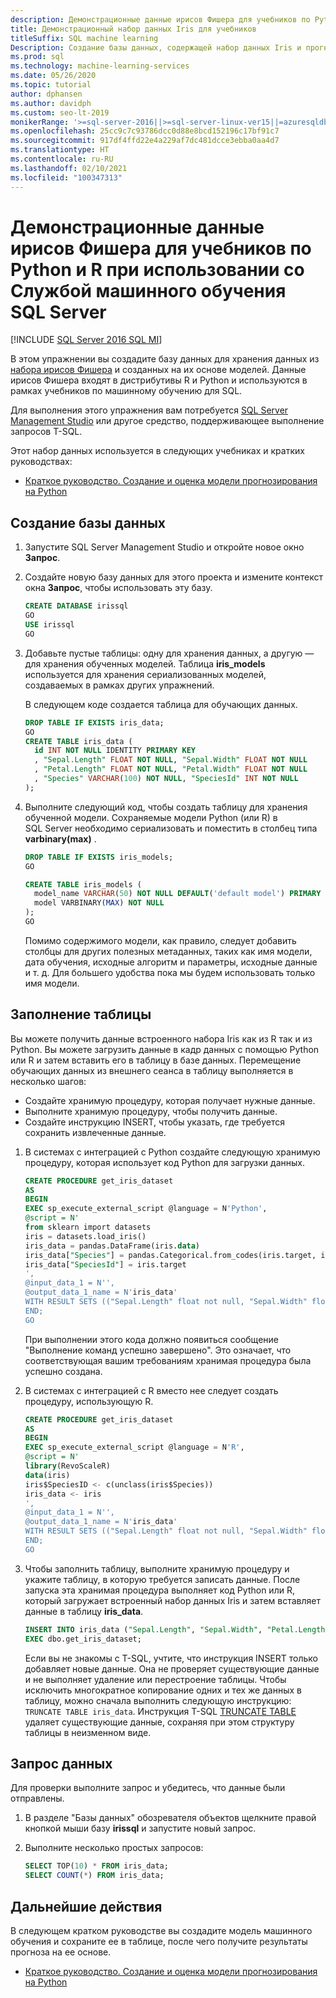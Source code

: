 ```yaml
---
description: Демонстрационные данные ирисов Фишера для учебников по Python и R при использовании со Службой машинного обучения SQL Server
title: Демонстрационный набор данных Iris для учебников
titleSuffix: SQL machine learning
Description: Создание базы данных, содержащей набор данных Iris и прогнозных моделей. Этот набор данных используется в руководствах по Python и R для Служб машинного обучения SQL.
ms.prod: sql
ms.technology: machine-learning-services
ms.date: 05/26/2020
ms.topic: tutorial
author: dphansen
ms.author: davidph
ms.custom: seo-lt-2019
monikerRange: '>=sql-server-2016||>=sql-server-linux-ver15||=azuresqldb-mi-current'
ms.openlocfilehash: 25cc9c7c93786dcc0d88e8bcd152196c17bf91c7
ms.sourcegitcommit: 917df4ffd22e4a229af7dc481dcce3ebba0aa4d7
ms.translationtype: HT
ms.contentlocale: ru-RU
ms.lasthandoff: 02/10/2021
ms.locfileid: "100347313"
---
```

# <a name="iris-demo-data-for-python-and-r-tutorials-with-sql-machine-learning"></a>Демонстрационные данные ирисов Фишера для учебников по Python и R при использовании со Службой машинного обучения SQL Server
[!INCLUDE [SQL Server 2016 SQL MI](../../includes/applies-to-version/sqlserver2016-asdbmi.md)]

В этом упражнении вы создадите базу данных для хранения данных из [набора ирисов Фишера](https://en.wikipedia.org/wiki/Iris_flower_data_set) и созданных на их основе моделей. Данные ирисов Фишера входят в дистрибутивы R и Python и используются в рамках учебников по машинному обучению для SQL.

Для выполнения этого упражнения вам потребуется [SQL Server Management Studio](../../ssms/download-sql-server-management-studio-ssms.md) или другое средство, поддерживающее выполнение запросов T-SQL.

Этот набор данных используется в следующих учебниках и кратких руководствах:

+ [Краткое руководство. Создание и оценка модели прогнозирования на Python](quickstart-python-train-score-model.md)

## <a name="create-the-database"></a>Создание базы данных

1. Запустите SQL Server Management Studio и откройте новое окно **Запрос**.  

2. Создайте новую базу данных для этого проекта и измените контекст окна **Запрос**, чтобы использовать эту базу.

    ```sql
    CREATE DATABASE irissql
    GO
    USE irissql
    GO
    ```

3. Добавьте пустые таблицы: одну для хранения данных, а другую — для хранения обученных моделей. Таблица **iris_models** используется для хранения сериализованных моделей, создаваемых в рамках других упражнений.

    В следующем коде создается таблица для обучающих данных.

    ```sql
    DROP TABLE IF EXISTS iris_data;
    GO
    CREATE TABLE iris_data (
      id INT NOT NULL IDENTITY PRIMARY KEY
      , "Sepal.Length" FLOAT NOT NULL, "Sepal.Width" FLOAT NOT NULL
      , "Petal.Length" FLOAT NOT NULL, "Petal.Width" FLOAT NOT NULL
      , "Species" VARCHAR(100) NOT NULL, "SpeciesId" INT NOT NULL
    );
    ```

4. Выполните следующий код, чтобы создать таблицу для хранения обученной модели. Сохраняемые модели Python (или R) в SQL Server необходимо сериализовать и поместить в столбец типа **varbinary(max)** .

    ```sql
    DROP TABLE IF EXISTS iris_models;
    GO

    CREATE TABLE iris_models (
      model_name VARCHAR(50) NOT NULL DEFAULT('default model') PRIMARY KEY,
      model VARBINARY(MAX) NOT NULL
    );
    GO
    ```

    Помимо содержимого модели, как правило, следует добавить столбцы для других полезных метаданных, таких как имя модели, дата обучения, исходные алгоритм и параметры, исходные данные и т. д. Для большего удобства пока мы будем использовать только имя модели.

## <a name="populate-the-table"></a>Заполнение таблицы

Вы можете получить данные встроенного набора Iris как из R так и из Python. Вы можете загрузить данные в кадр данных с помощью Python или R и затем вставить его в таблицу в базе данных. Перемещение обучающих данных из внешнего сеанса в таблицу выполняется в несколько шагов:

+ Создайте хранимую процедуру, которая получает нужные данные.
+ Выполните хранимую процедуру, чтобы получить данные.
+ Создайте инструкцию INSERT, чтобы указать, где требуется сохранить извлеченные данные.

1. В системах с интеграцией с Python создайте следующую хранимую процедуру, которая использует код Python для загрузки данных.

    ```sql
    CREATE PROCEDURE get_iris_dataset
    AS
    BEGIN
    EXEC sp_execute_external_script @language = N'Python', 
    @script = N'
    from sklearn import datasets
    iris = datasets.load_iris()
    iris_data = pandas.DataFrame(iris.data)
    iris_data["Species"] = pandas.Categorical.from_codes(iris.target, iris.target_names)
    iris_data["SpeciesId"] = iris.target
    ', 
    @input_data_1 = N'', 
    @output_data_1_name = N'iris_data'
    WITH RESULT SETS (("Sepal.Length" float not null, "Sepal.Width" float not null, "Petal.Length" float not null, "Petal.Width" float not null, "Species" varchar(100) not null, "SpeciesId" int not null));
    END;
    GO
    ```

    При выполнении этого кода должно появиться сообщение "Выполнение команд успешно завершено". Это означает, что соответствующая вашим требованиям хранимая процедура была успешно создана.

2. В системах с интеграцией с R вместо нее следует создать процедуру, использующую R.

    ```sql
    CREATE PROCEDURE get_iris_dataset
    AS
    BEGIN
    EXEC sp_execute_external_script @language = N'R', 
    @script = N'
    library(RevoScaleR)
    data(iris)
    iris$SpeciesID <- c(unclass(iris$Species))
    iris_data <- iris
    ', 
    @input_data_1 = N'', 
    @output_data_1_name = N'iris_data'
    WITH RESULT SETS (("Sepal.Length" float not null, "Sepal.Width" float not null, "Petal.Length" float not null, "Petal.Width" float not null, "Species" varchar(100) not null, "SpeciesId" int not null));
    END;
    GO
    ```

3. Чтобы заполнить таблицу, выполните хранимую процедуру и укажите таблицу, в которую требуется записать данные. После запуска эта хранимая процедура выполняет код Python или R, который загружает встроенный набор данных Iris и затем вставляет данные в таблицу **iris_data**.

    ```sql
    INSERT INTO iris_data ("Sepal.Length", "Sepal.Width", "Petal.Length", "Petal.Width", "Species", "SpeciesId")
    EXEC dbo.get_iris_dataset;
    ```

    Если вы не знакомы с T-SQL, учтите, что инструкция INSERT только добавляет новые данные. Она не проверяет существующие данные и не выполняет удаление или перестроение таблицы. Чтобы исключить многократное копирование одних и тех же данных в таблицу, можно сначала выполнить следующую инструкцию: `TRUNCATE TABLE iris_data`. Инструкция T-SQL [TRUNCATE TABLE](../../t-sql/statements/truncate-table-transact-sql.md) удаляет существующие данные, сохраняя при этом структуру таблицы в неизменном виде.

## <a name="query-the-data"></a>Запрос данных

Для проверки выполните запрос и убедитесь, что данные были отправлены.

1. В разделе "Базы данных" обозревателя объектов щелкните правой кнопкой мыши базу **irissql** и запустите новый запрос.

2. Выполните несколько простых запросов:

    ```sql
    SELECT TOP(10) * FROM iris_data;
    SELECT COUNT(*) FROM iris_data;
    ```

## <a name="next-steps"></a>Дальнейшие действия

В следующем кратком руководстве вы создадите модель машинного обучения и сохраните ее в таблице, после чего получите результаты прогноза на ее основе.

+ [Краткое руководство. Создание и оценка модели прогнозирования на Python](quickstart-python-train-score-model.md)